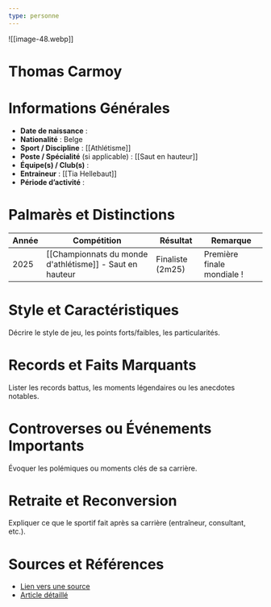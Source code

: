 ```yaml
---
type: personne
---
```

![[image-48.webp]]
# Thomas Carmoy

# Informations Générales
- **Date de naissance** :  
- **Nationalité** :  Belge
- **Sport / Discipline** : [[Athlétisme]] 
- **Poste / Spécialité** (si applicable) : [[Saut en hauteur]]  
- **Équipe(s) / Club(s)** : 
- **Entraineur** : [[Tia Hellebaut]]
- **Période d’activité** :  

# Palmarès et Distinctions
| Année | Compétition                                              | Résultat         | Remarque                   |
| ----- | -------------------------------------------------------- | ---------------- | -------------------------- |
| 2025  | [[Championnats du monde d'athlétisme]] - Saut en hauteur | Finaliste (2m25) | Première finale mondiale ! |

# Style et Caractéristiques
Décrire le style de jeu, les points forts/faibles, les particularités.

# Records et Faits Marquants
Lister les records battus, les moments légendaires ou les anecdotes notables.

# Controverses ou Événements Importants
Évoquer les polémiques ou moments clés de sa carrière.

# Retraite et Reconversion
Expliquer ce que le sportif fait après sa carrière (entraîneur, consultant, etc.).

# Sources et Références
- [Lien vers une source](#)
- [Article détaillé](#)
